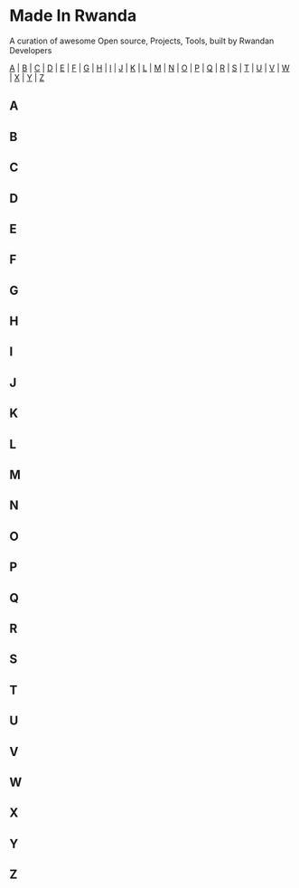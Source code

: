 # Made In Rwanda

A curation of awesome Open source, Projects, Tools, built by Rwandan Developers

[A](#A) | [B](#B) | [C](#C) | [D](#D) | [E](#E) | [F](#F) | [G](#G) | [H](#H) | [I](#I) | [J](#J) | [K](#K) | [L](#L) | [M](#M) | [N](#N) | [O](#O) | [P](#P) | [Q](#Q) | [R](#R) | [S](#S) | [T](#T) | [U](#U) | [V](#V) | [W](#W) | [X](#X) | [Y](#Y) | [Z](#Z)

## <a name="A"> </a>A

## <a name="B"> </a>B

## <a name="C"> </a>C

## <a name="D"> </a>D

## <a name="E"> </a>E

## <a name="F"> </a>F

## <a name="G"> </a>G

## <a name="H"> </a>H

## <a name="I"> </a>I

## <a name="J"> </a>J

## <a name="K"> </a>K

## <a name="L"> </a>L

## <a name="M"> </a>M

## <a name="N"> </a>N

## <a name="O"> </a>O

## <a name="P"> </a>P

## <a name="Q"> </a>Q

## <a name="R"> </a>R

## <a name="S"> </a>S

## <a name="T"> </a>T

## <a name="U"> </a>U

## <a name="V"> </a>V

## <a name="W"> </a>W

## <a name="X"> </a>X

## <a name="Y"> </a>Y

## <a name="Z"> </a>Z
